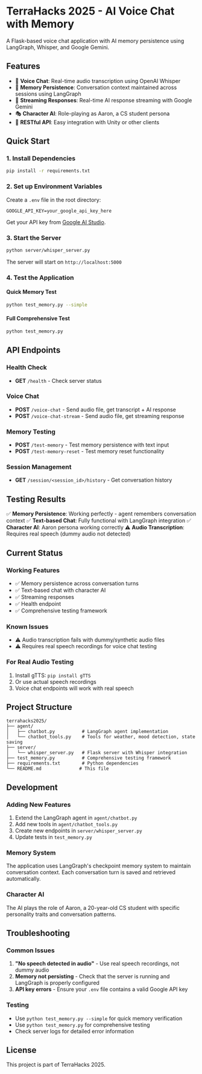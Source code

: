 # TerraHacks 2025 - AI Voice Chat with Memory

A Flask-based voice chat application with AI memory persistence using LangGraph, Whisper, and Google Gemini.

## Features

- 🎤 **Voice Chat**: Real-time audio transcription using OpenAI Whisper
- 🧠 **Memory Persistence**: Conversation context maintained across sessions using LangGraph
- 📡 **Streaming Responses**: Real-time AI response streaming with Google Gemini
- 🎭 **Character AI**: Role-playing as Aaron, a CS student persona
- 🔧 **RESTful API**: Easy integration with Unity or other clients

## Quick Start

### 1. Install Dependencies

```bash
pip install -r requirements.txt
```

### 2. Set up Environment Variables

Create a `.env` file in the root directory:

```env
GOOGLE_API_KEY=your_google_api_key_here
```

Get your API key from [Google AI Studio](https://makersuite.google.com/app/apikey).

### 3. Start the Server

```bash
python server/whisper_server.py
```

The server will start on `http://localhost:5000`

### 4. Test the Application

#### Quick Memory Test
```bash
python test_memory.py --simple
```

#### Full Comprehensive Test
```bash
python test_memory.py
```

## API Endpoints

### Health Check
- **GET** `/health` - Check server status

### Voice Chat
- **POST** `/voice-chat` - Send audio file, get transcript + AI response
- **POST** `/voice-chat-stream` - Send audio file, get streaming response

### Memory Testing
- **POST** `/test-memory` - Test memory persistence with text input
- **POST** `/test-memory-reset` - Test memory reset functionality

### Session Management
- **GET** `/session/<session_id>/history` - Get conversation history

## Testing Results

✅ **Memory Persistence**: Working perfectly - agent remembers conversation context
✅ **Text-based Chat**: Fully functional with LangGraph integration
✅ **Character AI**: Aaron persona working correctly
⚠️ **Audio Transcription**: Requires real speech (dummy audio not detected)

## Current Status

### Working Features
- ✅ Memory persistence across conversation turns
- ✅ Text-based chat with character AI
- ✅ Streaming responses
- ✅ Health endpoint
- ✅ Comprehensive testing framework

### Known Issues
- ⚠️ Audio transcription fails with dummy/synthetic audio files
- ⚠️ Requires real speech recordings for voice chat testing

### For Real Audio Testing
1. Install gTTS: `pip install gTTS`
2. Or use actual speech recordings
3. Voice chat endpoints will work with real speech

## Project Structure

```
terrahacks2025/
├── agent/
│   ├── chatbot.py          # LangGraph agent implementation
│   └── chatbot_tools.py    # Tools for weather, mood detection, state saving
├── server/
│   └── whisper_server.py   # Flask server with Whisper integration
├── test_memory.py          # Comprehensive testing framework
├── requirements.txt        # Python dependencies
└── README.md              # This file
```

## Development

### Adding New Features
1. Extend the LangGraph agent in `agent/chatbot.py`
2. Add new tools in `agent/chatbot_tools.py`
3. Create new endpoints in `server/whisper_server.py`
4. Update tests in `test_memory.py`

### Memory System
The application uses LangGraph's checkpoint memory system to maintain conversation context. Each conversation turn is saved and retrieved automatically.

### Character AI
The AI plays the role of Aaron, a 20-year-old CS student with specific personality traits and conversation patterns.

## Troubleshooting

### Common Issues
1. **"No speech detected in audio"** - Use real speech recordings, not dummy audio
2. **Memory not persisting** - Check that the server is running and LangGraph is properly configured
3. **API key errors** - Ensure your `.env` file contains a valid Google API key

### Testing
- Use `python test_memory.py --simple` for quick memory verification
- Use `python test_memory.py` for comprehensive testing
- Check server logs for detailed error information

## License

This project is part of TerraHacks 2025.
